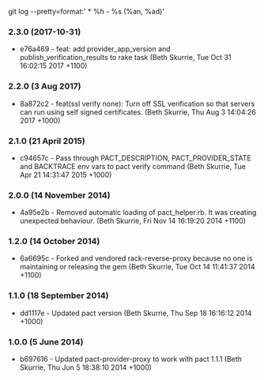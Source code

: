 git log --pretty=format:'  * %h - %s (%an, %ad)'

### 2.3.0 (2017-10-31)
* e76a469 - feat: add provider_app_version and publish_verification_results to rake task (Beth Skurrie, Tue Oct 31 16:02:15 2017 +1100)

### 2.2.0 (3 Aug 2017)
* 8a872c2 - feat(ssl verify none): Turn off SSL verification so that servers can run using self signed certificates. (Beth Skurrie, Thu Aug 3 14:04:26 2017 +1000)

### 2.1.0 (21 April 2015)

* c94657c - Pass through PACT_DESCRIPTION, PACT_PROVIDER_STATE and BACKTRACE env vars to pact verify command (Beth Skurrie, Tue Apr 21 14:31:47 2015 +1000)

### 2.0.0 (14 November 2014)

* 4a95e2b - Removed automatic loading of pact_helper.rb. It was creating unexpected behaviour. (Beth Skurrie, Fri Nov 14 16:19:20 2014 +1100)

### 1.2.0 (14 October 2014)

* 6a6695c - Forked and vendored rack-reverse-proxy because no one is maintaining or releasing the gem (Beth Skurrie, Tue Oct 14 11:41:37 2014 +1100)

### 1.1.0 (18 September 2014)

* dd1117e - Updated pact version (Beth Skurrie, Thu Sep 18 16:16:12 2014 +1000)

### 1.0.0 (5 June 2014)

* b697616 - Updated pact-provider-proxy to work with pact 1.1.1 (Beth Skurrie, Thu Jun 5 18:38:10 2014 +1000)

